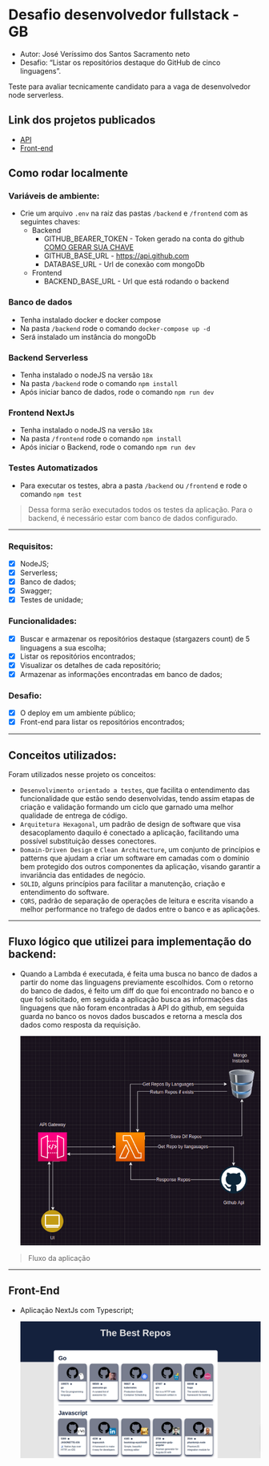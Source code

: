 # Desafio desenvolvedor fullstack - GB

* Autor: José Veríssimo dos Santos Sacramento neto
* Desafio: “Listar os repositórios destaque do GitHub de cinco linguagens”.

Teste para avaliar tecnicamente candidato para a vaga de desenvolvedor node serverless.

## Link dos projetos publicados
  - [API](https://cnrugpxsw2.execute-api.us-east-2.amazonaws.com/dev/repo-by-languages)
  - [Front-end](https://boti-git-hub-test-mlqpn2pp4-verissimo-sn.vercel.app/)

## Como rodar localmente

### Variáveis de ambiente:
  - Crie um arquivo `.env` na raiz das pastas `/backend` e `/frontend` com as seguintes chaves:
    - Backend
      - GITHUB_BEARER_TOKEN - Token gerado na conta do github [COMO GERAR SUA CHAVE](https://docs.github.com/en/rest/overview/authenticating-to-the-rest-api?apiVersion=2022-11-28)
      - GITHUB_BASE_URL - https://api.github.com
      - DATABASE_URL - Url de conexão com mongoDb
    - Frontend
      - BACKEND_BASE_URL - Url que está rodando o backend

### Banco de dados
 - Tenha instalado docker e docker compose
 - Na pasta `/backend` rode o comando ```docker-compose up -d```
 - Será instalado um instância do mongoDb

### Backend Serverless

 - Tenha instalado o nodeJS na versão `18x`
 - Na pasta `/backend` rode o comando ```npm install```
 - Após iniciar banco de dados, rode o comando ```npm run dev```

### Frontend NextJs

 - Tenha instalado o nodeJS na versão `18x`
 - Na pasta `/frontend` rode o comando ```npm install```
 - Após iniciar o Backend, rode o comando ```npm run dev```

### Testes Automatizados
  - Para executar os testes, abra a pasta `/backend` ou `/frontend` e rode o comando ```npm test```
  > Dessa forma serão executados todos os testes da aplicação. Para o backend, é necessário estar com banco de dados configurado.
---

### Requisitos:
- [x] NodeJS;
- [x] Serverless;
- [x] Banco de dados;
- [x] Swagger;
- [x] Testes de unidade;

### Funcionalidades:
- [x] Buscar e armazenar os repositórios destaque (stargazers count) de 5 linguagens a sua escolha;
- [x] Listar os repositórios encontrados;
- [x] Visualizar os detalhes de cada repositório;
- [x] Armazenar as informações encontradas em banco de dados;

### Desafio:
- [x] O deploy em um ambiente público;
- [x] Front-end para listar os repositórios encontrados;

---
## Conceitos utilizados:
Foram utilizados nesse projeto os conceitos:
  - `Desenvolvimento orientado a testes`, que facilita o entendimento das funcionalidade que estão sendo desenvolvidas, tendo assim etapas de criação e validação formando um ciclo que garnado uma melhor qualidade de entrega de código.
  - `Arquitetura Hexagonal`, um padrão de design de software que visa desacoplamento daquilo é conectado a aplicação, facilitando uma possível substituição desses conectores.
  - `Domain-Driven Design` e `Clean Architecture`, um conjunto de princípios e patterns que ajudam a criar um software em camadas com o domínio bem protegido dos outros componentes da aplicação, visando garantir a invariância das entidades de negócio.
  - `SOLID`, alguns princípios para facilitar a manutenção, criação e entendimento do software.
  - `CQRS`, padrão de separação de operações de leitura e escrita visando a melhor performance no trafego de dados entre o banco e as aplicações.
--- 

## Fluxo lógico que utilizei para implementação do backend:
 - Quando a Lambda é executada, é feita uma busca no banco de dados a partir do nome das linguagens previamente escolhidos. Com o retorno do banco de dados, é feito um diff do que foi encontrado no banco e o que foi solicitado, em seguida a aplicação busca as informações das linguagens que não foram encontradas à API do github, em seguida guarda no banco os novos dados buscados e retorna a mescla dos dados como resposta da requisição.
    
     ![](doc/github/diagram.png)
  > Fluxo da aplicação 
---

## Front-End
  - Aplicação NextJs com Typescript;

    ![](doc/github/Ui.png)

